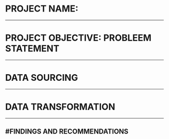 # PROJECT NAME:
----
# PROJECT OBJECTIVE: PROBLEEM STATEMENT
----
# DATA SOURCING
----
# DATA TRANSFORMATION
----
#FINDINGS AND RECOMMENDATIONS
-
